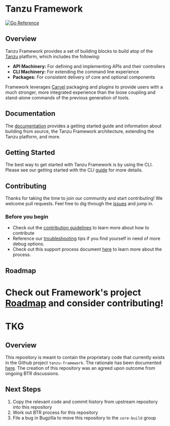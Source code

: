 # Tanzu Framework

[![Go Reference](https://pkg.go.dev/badge/github.com/vmware-tanzu/tanzu-framework.svg)](https://pkg.go.dev/github.com/vmware-tanzu/tanzu-framework)

## Overview

Tanzu Framework provides a set of building blocks to build atop of the [Tanzu](https://tanzu.vmware.com/tanzu) platform, which includes the following:

* **API Machinery:** For defining and implementing APIs and their controllers
* **CLI Machinery:** For extending the command line experience
* **Packages:** For consistent delivery of core and optional components

Framework leverages [Carvel](https://carvel.dev/) packaging and plugins to provide users with a much stronger, more integrated experience than the loose coupling and stand-alone commands of the previous generation of tools.

## Documentation

The [documentation](docs) provides a getting started guide and information about building from source, the Tanzu Framework architecture, extending the Tanzu platform, and more.

## Getting Started

The best way to get started with Tanzu Framework is by using the CLI. Please see our getting started with the CLI [guide](docs/cli/getting-started.md) for more details.

## Contributing

Thanks for taking the time to join our community and start contributing! We welcome pull requests. Feel free to dig through the [issues](https://github.com/vmware-tanzu/tanzu-framework/issues) and jump in.

### Before you begin

* Check out the [contribution guidelines](CONTRIBUTING.md) to learn more about how to contribute
* Reference our [troubleshooting](docs/dev/troubleshooting.md) tips if you find yourself in need of more debug options.
* Check out this support process document [here](docs/community/support-process.md) to learn more about the process.

## Roadmap

Check out Framework's project [Roadmap](ROADMAP.md) and consider contributing!
=======
# TKG

## Overview

This repository is meant to contain the proprietary code that currently exists in the Github project `tanzu-framework`. The rationale has been documented [here](https://docs.google.com/document/d/1nfbClAuM11XreZN3UkuNRXyCAeSrflWcxMiNnkmwKU4/edit#). The creation of this repository was an agreed upon outcome from ongoing BTR discussions.

## Next Steps

1. Copy the relevant code and commit history from upstream repository into this repository
2. Work out BTR process for this repository
3. File a bug in Bugzilla to move this repository to the `core-build` group
